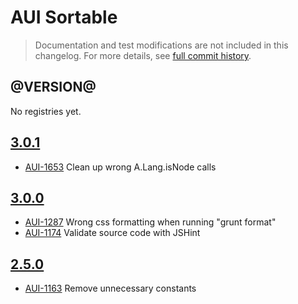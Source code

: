 # AUI Sortable

> Documentation and test modifications are not included in this changelog. For more details, see [full commit history](https://github.com/liferay/alloy-ui/commits/master/src/aui-sortable).

## @VERSION@

No registries yet.

## [3.0.1](https://github.com/liferay/alloy-ui/releases/tag/3.0.1)

* [AUI-1653](https://issues.liferay.com/browse/AUI-1653) Clean up wrong A.Lang.isNode calls

## [3.0.0](https://github.com/liferay/alloy-ui/releases/tag/3.0.0)

* [AUI-1287](https://issues.liferay.com/browse/AUI-1287) Wrong css formatting when running "grunt format"
* [AUI-1174](https://issues.liferay.com/browse/AUI-1174) Validate source code with JSHint

## [2.5.0](https://github.com/liferay/alloy-ui/releases/tag/2.5.0)

* [AUI-1163](https://issues.liferay.com/browse/AUI-1163) Remove unnecessary constants